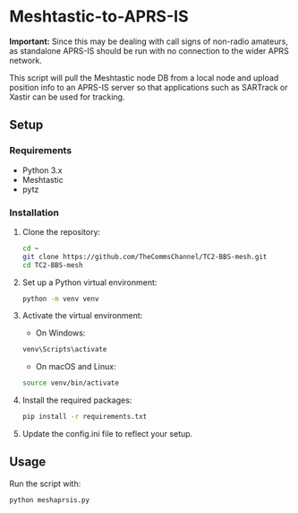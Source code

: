 # Meshtastic-to-APRS-IS
 
**Important:** Since this may be dealing with call signs of non-radio amateurs, as standalone APRS-IS should be run with no connection to the wider APRS network.

This script will pull the Meshtastic node DB from a local node and upload position info to an APRS-IS server so that applications such as SARTrack or Xastir can be used for tracking.

## Setup

### Requirements

- Python 3.x
- Meshtastic
- pytz

### Installation
1. Clone the repository:
   
   ```sh
   cd ~
   git clone https://github.com/TheCommsChannel/TC2-BBS-mesh.git
   cd TC2-BBS-mesh
   ```

2. Set up a Python virtual environment:  
   
   ```sh
   python -m venv venv
   ```

3. Activate the virtual environment:  
   
   - On Windows:  
   
   ```sh
   venv\Scripts\activate  
   ```
   
   - On macOS and Linux:
   
   ```sh
   source venv/bin/activate
   ```

4. Install the required packages:  
   
   ```sh
   pip install -r requirements.txt
   ```

5. Update the config.ini file to reflect your setup.

## Usage


Run the script with:

```sh
python meshaprsis.py
```